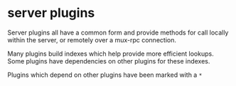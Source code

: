 # server plugins

Server plugins all have a common form and provide methods for call locally within the server, or remotely over a mux-rpc connection.

Many plugins build indexes which help provide more efficient lookups. Some plugins have dependencies on other plugins for these indexes.

Plugins which depend on other plugins have been marked with a `*`
